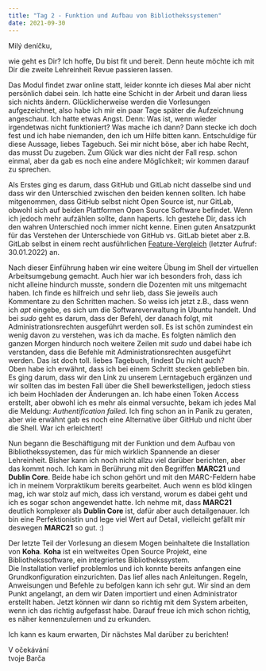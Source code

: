 ```yaml
---
title: "Tag 2 - Funktion und Aufbau von Bibliothekssystemen"
date: 2021-09-30
---
```


Milý deníčku,

wie geht es Dir? Ich hoffe, Du bist fit und bereit. Denn heute möchte ich mit Dir die zweite Lehreinheit Revue passieren lassen.

Das Modul findet zwar online statt, leider konnte ich dieses Mal aber nicht persönlich dabei sein. Ich hatte eine Schicht in der Arbeit und daran liess sich nichts ändern.
Glücklicherweise werden die Vorlesungen aufgezeichnet, also habe ich mir ein paar Tage später die Aufzeichnung angeschaut. Ich hatte etwas Angst. Denn: Was ist, wenn wieder
irgendetwas nicht funktioniert? Was mache ich dann? Dann stecke ich doch fest und ich habe niemanden, den ich um Hilfe bitten kann. Entschuldige für diese Aussage, liebes Tagebuch. Sei mir nicht böse, aber ich habe Recht, das musst Du zugeben. Zum Glück war dies nicht der Fall resp. schon einmal, aber da gab es noch eine andere Möglichkeit; wir kommen darauf zu sprechen.

Als Erstes ging es darum, dass GitHub und GitLab nicht dasselbe sind und dass wir den Unterschied zwischen den beiden kennen sollten. Ich habe mitgenommen, dass GitHub selbst
nicht Open Source ist, nur GitLab, obwohl sich auf beiden Plattformen Open Source Software befindet. Wenn ich jedoch mehr aufzählen sollte, dann haperts. Ich gestehe Dir, dass ich den wahren Unterschied noch immer nicht kenne. Einen guten Ansatzpunkt für das Verstehen der Unterschiede von GitHub vs. GitLab bietet aber z.B. GitLab selbst in einem recht
ausführlichen [Feature-Vergleich](https://www.heise.de/tipps-tricks/GitHub-vs-GitLab-4597154.html) (letzter Aufruf: 30.01.2022) an.

Nach dieser Einführung haben wir eine weitere Übung im Shell der virtuellen Arbeitsumgebung gemacht. Auch hier war ich besonders froh, dass ich nicht alleine hindurch musste,
sondern die Dozenten mit uns mitgemacht haben. Ich finde es hilfreich und sehr lieb, dass Sie jeweils auch Kommentare zu den Schritten machen. So weiss ich jetzt z.B., dass wenn
ich *apt* eingebe, es sich um die Softwareverwaltung in Ubuntu handelt. Und bei *sudo* geht es darum, dass der Befehl, der danach folgt, mit Administrationsrechten
ausgeführt werden soll. Es ist schön zumindest ein wenig davon zu verstehen, was ich da mache. Es folgten nämlich den ganzen Morgen hindurch noch weitere Zeilen mit *sudo* und 
dabei habe ich verstanden, dass die Befehle mit Administrationsrechten ausgeführt werden. Das ist doch toll. liebes Tagebuch, findest Du nicht auch? <br>
Oben habe ich erwähnt, dass ich bei einem Schritt stecken geblieben bin. Es ging darum, dass wir den Link zu unserem Lerntagebuch ergänzen und wir sollten das im besten Fall
über die Shell bewerkstelligen, jedoch stiess ich beim Hochladen der Änderungen an. Ich habe einen Token Access erstellt, aber obwohl ich es mehr als einmal versuchte, bekam ich jedes Mal die Meldung: *Authentification failed*. Ich fing schon an in Panik zu geraten, aber wie erwähnt gab es noch eine Alternative über GitHub und nicht über die Shell. War ich erleichtert!

Nun begann die Beschäftigung mit der Funktion und dem Aufbau von Bibliothekssystemen, das für mich wirklich Spannende an dieser Lehreinheit. Bisher kann ich noch nicht allzu
viel darüber berichten, aber das kommt noch.
Ich kam in Berührung mit den Begriffen **MARC21** und **Dublin Core**. Beide habe ich schon gehört und mit den MARC-Feldern habe ich in meinem Vorpraktikum bereits gearbeitet. Auch
wenn es blöd klingen mag, ich war stolz auf mich, dass ich verstand, worum es dabei geht und ich es sogar schon angewendet hatte. Ich nehme mit, dass **MARC21** deutlich
komplexer als **Dublin Core** ist, dafür aber auch detailgenauer. Ich bin eine Perfektionistin und lege viel Wert auf Detail, vielleicht gefällt mir deswegen **MARC21** so gut. :)

Der letzte Teil der Vorlesung an diesem Mogen beinhaltete die Installation von **Koha**. **Koha** ist ein weltweites Open Source Projekt, eine Bibliothekssoftware, ein integriertes
Bibliothekssystem. <br>
Die Installation verlief problemlos und ich konnte bereits anfangen eine Grundkonfiguration einzurichten. Das lief alles nach Anleitungen. Regeln, Anweisungen und Befehle zu 
befolgen kann ich sehr gut. Wir sind an dem Punkt angelangt, an dem wir Daten importiert und einen Administrator erstellt haben. Jetzt können wir dann so richtig
mit dem System arbeiten, wenn ich das richtig aufgefasst habe. Darauf freue ich mich schon richtig, es näher kennenzulernen und zu erkunden.

Ich kann es kaum erwarten, Dir nächstes Mal darüber zu berichten!

V očekávání <br>
tvoje Barča


